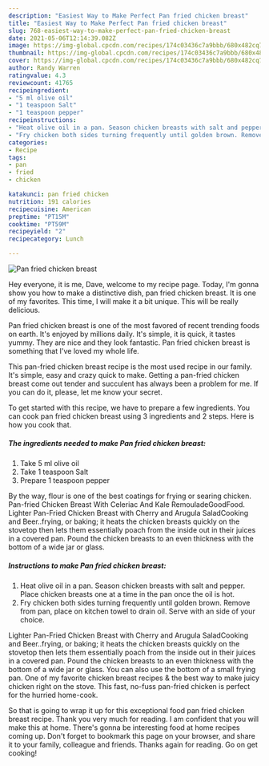 ```yaml
---
description: "Easiest Way to Make Perfect Pan fried chicken breast"
title: "Easiest Way to Make Perfect Pan fried chicken breast"
slug: 768-easiest-way-to-make-perfect-pan-fried-chicken-breast
date: 2021-05-06T12:14:39.082Z
image: https://img-global.cpcdn.com/recipes/174c03436c7a9bbb/680x482cq70/pan-fried-chicken-breast-recipe-main-photo.jpg
thumbnail: https://img-global.cpcdn.com/recipes/174c03436c7a9bbb/680x482cq70/pan-fried-chicken-breast-recipe-main-photo.jpg
cover: https://img-global.cpcdn.com/recipes/174c03436c7a9bbb/680x482cq70/pan-fried-chicken-breast-recipe-main-photo.jpg
author: Randy Warren
ratingvalue: 4.3
reviewcount: 41765
recipeingredient:
- "5 ml olive oil"
- "1 teaspoon Salt"
- "1 teaspoon pepper"
recipeinstructions:
- "Heat olive oil in a pan. Season chicken breasts with salt and pepper. Place chicken breasts one at a time in the pan once the oil is hot."
- "Fry chicken both sides turning frequently until golden brown. Remove from pan, place on kitchen towel to drain oil. Serve with an side of your choice."
categories:
- Recipe
tags:
- pan
- fried
- chicken

katakunci: pan fried chicken 
nutrition: 191 calories
recipecuisine: American
preptime: "PT15M"
cooktime: "PT59M"
recipeyield: "2"
recipecategory: Lunch

---
```



![Pan fried chicken breast](https://img-global.cpcdn.com/recipes/174c03436c7a9bbb/680x482cq70/pan-fried-chicken-breast-recipe-main-photo.jpg)

Hey everyone, it is me, Dave, welcome to my recipe page. Today, I'm gonna show you how to make a distinctive dish, pan fried chicken breast. It is one of my favorites. This time, I will make it a bit unique. This will be really delicious.

Pan fried chicken breast is one of the most favored of recent trending foods on earth. It's enjoyed by millions daily. It's simple, it is quick, it tastes yummy. They are nice and they look fantastic. Pan fried chicken breast is something that I've loved my whole life.

This pan-fried chicken breast recipe is the most used recipe in our family. It&#39;s simple, easy and crazy quick to make. Getting a pan-fried chicken breast come out tender and succulent has always been a problem for me. If you can do it, please, let me know your secret.


To get started with this recipe, we have to prepare a few ingredients. You can cook pan fried chicken breast using 3 ingredients and 2 steps. Here is how you cook that.

<!--inarticleads1-->

##### The ingredients needed to make Pan fried chicken breast:

1. Take 5 ml olive oil
1. Take 1 teaspoon Salt
1. Prepare 1 teaspoon pepper


By the way, flour is one of the best coatings for frying or searing chicken. Pan-fried Chicken Breast With Celeriac And Kale RemouladeGoodFood. Lighter Pan-Fried Chicken Breast with Cherry and Arugula SaladCooking and Beer..frying, or baking; it heats the chicken breasts quickly on the stovetop then lets them essentially poach from the inside out in their juices in a covered pan. Pound the chicken breasts to an even thickness with the bottom of a wide jar or glass. 

<!--inarticleads2-->

##### Instructions to make Pan fried chicken breast:

1. Heat olive oil in a pan. Season chicken breasts with salt and pepper. Place chicken breasts one at a time in the pan once the oil is hot.
1. Fry chicken both sides turning frequently until golden brown. Remove from pan, place on kitchen towel to drain oil. Serve with an side of your choice.


Lighter Pan-Fried Chicken Breast with Cherry and Arugula SaladCooking and Beer..frying, or baking; it heats the chicken breasts quickly on the stovetop then lets them essentially poach from the inside out in their juices in a covered pan. Pound the chicken breasts to an even thickness with the bottom of a wide jar or glass. You can also use the bottom of a small frying pan. One of my favorite chicken breast recipes &amp; the best way to make juicy chicken right on the stove. This fast, no-fuss pan-fried chicken is perfect for the hurried home-cook. 

So that is going to wrap it up for this exceptional food pan fried chicken breast recipe. Thank you very much for reading. I am confident that you will make this at home. There's gonna be interesting food at home recipes coming up. Don't forget to bookmark this page on your browser, and share it to your family, colleague and friends. Thanks again for reading. Go on get cooking!
